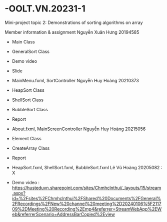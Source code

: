 # -OOLT.VN.20231-1

Mini-project topic 2: Demonstrations of sorting algorithms on array

Member information & assignment
Nguyễn Xuân Hưng 20194585 
-	Main Class 
-	GeneralSort Class
-	Demo video 
-	Slide 
-	MainMenu.fxml, SortController 
Nguyễn Huy Hoàng 20210373
-	HeapSort Class 
-	ShellSort Class 
-	BubbleSort Class 
-	Report 
-	About.fxml, MainScreenController
Nguyễn Huy Hoàng 20215056
-	Element Class 
-	CreateArray Class 
-	Report
-	HeapSort.fxml, ShellSort.fxml, BubbleSort.fxml
Lê Vũ Hoàng 20205082  : X 

- Demo video : https://husteduvn.sharepoint.com/sites/Chmhclnthui/_layouts/15/stream.aspx?id=%2Fsites%2FChmhclnthui%2FShared%20Documents%2FGeneral%2FRecordings%2FNew%20channel%20meeting%2D20240106%5F211709%2DMeeting%20Recording%2Emp4&referrer=StreamWebApp%2EWeb&referrerScenario=AddressBarCopied%2Eview

